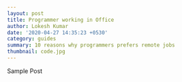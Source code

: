 ```yaml
---
layout: post
title: Programmer working in Office
author: Lokesh Kumar
date: '2020-04-27 14:35:23 +0530'
category: guides
summary: 10 reasons why programmers prefers remote jobs
thumbnail: code.jpg
---
```


Sample Post
